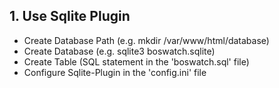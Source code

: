 ## 1. Use Sqlite Plugin
- Create Database Path (e.g. mkdir /var/www/html/database)
- Create Database (e.g. sqlite3 boswatch.sqlite)
- Create Table (SQL statement in the 'boswatch.sql' file)
- Configure Sqlite-Plugin in the 'config.ini' file
